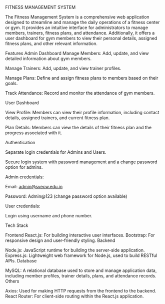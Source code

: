 FITNESS MANAGEMENT SYSTEM

The Fitness Management System is a comprehensive web application designed to streamline and manage the daily operations of a fitness center or gym. It provides an intuitive interface for administrators to manage members, trainers, fitness plans, and attendance. Additionally, it offers a user dashboard for gym members to view their personal details, assigned fitness plans, and other relevant information.

Features
Admin Dashboard
Manage Members: Add, update, and view detailed information about gym members.

Manage Trainers: Add, update, and view trainer profiles.

Manage Plans: Define and assign fitness plans to members based on their goals.

Track Attendance: Record and monitor the attendance of gym members.

User Dashboard

View Profile: Members can view their profile information, including contact details, assigned trainers, and current fitness plan.

Plan Details: Members can view the details of their fitness plan and the progress associated with it.

Authentication

Separate login credentials for Admins and Users.

Secure login system with password management and a change password option for admins.

Admin credentials:

Email: admin@svecw.edu.in

Password: Admin@123 (change password option available)

User credentials:

Login using username and phone number.

Tech Stack

Frontend
React.js: For building interactive user interfaces.
Bootstrap: For responsive design and user-friendly styling.
Backend

Node.js: JavaScript runtime for building the server-side application.
Express.js: Lightweight web framework for Node.js, used to build RESTful APIs.
Database

MySQL: A relational database used to store and manage application data, including member profiles, trainer details, plans, and attendance records.
Others

Axios: Used for making HTTP requests from the frontend to the backend.
React Router: For client-side routing within the React.js application.
